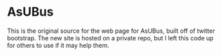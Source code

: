 AsUBus
===========

This is the original source for the web page for AsUBus, built off of twitter bootstrap. 
The new site is hosted on a private repo, but I left this code up for others to use if 
it may help them.
